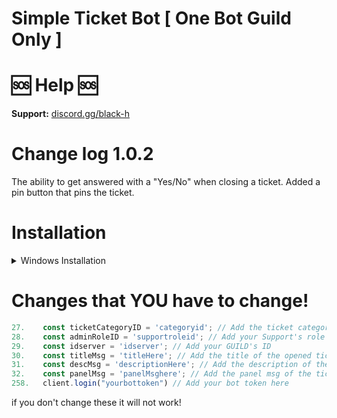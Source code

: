 # Simple Ticket Bot [ One Bot **Guild** Only ]

# 🆘 Help 🆘

**Support:** [discord.gg/black-h](https://discord.gg/black-h)


# Change log 1.0.2

The ability to get answered with a "Yes/No" when closing a ticket.
Added a pin button that pins the ticket.

# Installation

<details>
<summary>Windows Installation</summary>
<br>

1. Install [Node.js](https://nodejs.org/en) [ 1.16.6+ ]
2. Install [Visual Studio Code](https://code.visualstudio.com/)
```bash
3. Download this Project
4. npm init
5. npm i discord.js@13
6. node .
```

and done!
</details>

# Changes that YOU have to change!

```js
27.    const ticketCategoryID = 'categoryid'; // Add the ticket category ID
28.    const adminRoleID = 'supportroleid'; // Add your Support's role ID
29.    const idserver = 'idserver'; // Add your GUILD's ID
30.    const titleMsg = 'titleHere'; // Add the title of the opened ticket message
31.    const descMsg = 'descriptionHere'; // Add the description of the opened ticket message
32.    const panelMsg = 'panelMsghere'; // Add the panel msg of the ticket panel message
258.   client.login("yourbottoken") // Add your bot token here

```

if you don't change these it will not work!
